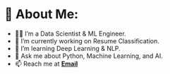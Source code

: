 # 💫 About Me:
- 👩‍💻 I’m a Data Scientist & ML Engineer.
- 🔭 I’m currently working on Resume Classification.
- 🌱 I’m learning Deep Learning & NLP.
- 💬 Ask me about Python, Machine Learning, and AI.
- 📫 Reach me at **[Email](renukarathodrathod37@gmail.com)**


